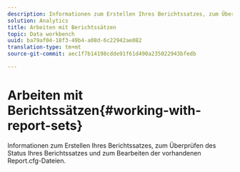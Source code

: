 ```yaml
---
description: Informationen zum Erstellen Ihres Berichtssatzes, zum Überprüfen des Status Ihres Berichtssatzes und zum Bearbeiten der vorhandenen Report.cfg-Dateien.
solution: Analytics
title: Arbeiten mit Berichtssätzen
topic: Data workbench
uuid: ba79af04-18f3-49b4-a08d-6c22942ae082
translation-type: tm+mt
source-git-commit: aec1f7b14198cdde91f61d490a235022943bfedb

---
```



# Arbeiten mit Berichtssätzen{#working-with-report-sets}

Informationen zum Erstellen Ihres Berichtssatzes, zum Überprüfen des Status Ihres Berichtssatzes und zum Bearbeiten der vorhandenen Report.cfg-Dateien.

